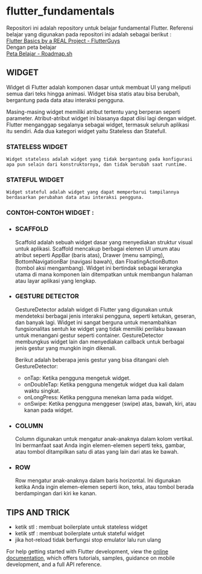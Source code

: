 # flutter_fundamentals

Repositori ini adalah repository untuk belajar fundamental Flutter.
Referensi belajar yang digunakan pada repositori ini adalah sebagai berikut :  
[Flutter Basics by a REAL Project - FlutterGuys](https://www.youtube.com/watch?v=D4nhaszNW4o)  
Dengan peta belajar  
[Peta Belajar - Roadmap.sh](https://roadmap.sh/flutter)

## WIDGET
Widget di Flutter adalah komponen dasar untuk membuat UI yang meliputi semua dari teks hingga animasi. Widget bisa statis atau bisa berubah, bergantung pada data atau interaksi pengguna. 

Masing-masing widget memiliki atribut tertentu yang berperan seperti parameter. Atribut-atribut widget ini biasanya dapat diisi lagi dengan widget. Flutter menganggap segalanya sebagai widget, termasuk seluruh aplikasi itu sendiri. Ada dua kategori widget yaitu Stateless dan Statefull.

### STATELESS WIDGET
    Widget stateless adalah widget yang tidak bergantung pada konfigurasi apa pun selain dari konstruktornya, dan tidak berubah saat runtime.

### STATEFUL WIDGET
    Widget stateful adalah widget yang dapat memperbarui tampilannya berdasarkan perubahan data atau interaksi pengguna.

### CONTOH-CONTOH WIDGET : 
- ### SCAFFOLD
    Scaffold adalah sebuah widget dasar yang menyediakan struktur visual untuk aplikasi. Scaffold mencakup berbagai elemen UI umum atau atribut seperti AppBar (baris atas), Drawer (menu samping), BottomNavigationBar (navigasi bawah), dan FloatingActionButton (tombol aksi mengambang). Widget ini bertindak sebagai kerangka utama di mana komponen lain ditempatkan untuk membangun halaman atau layar aplikasi yang lengkap.
- ### GESTURE DETECTOR
    GestureDetector adalah widget di Flutter yang digunakan untuk mendeteksi berbagai jenis interaksi pengguna, seperti ketukan, geseran, dan banyak lagi. Widget ini sangat berguna untuk menambahkan fungsionalitas sentuh ke widget yang tidak memiliki perilaku bawaan untuk menangani gestur seperti container. GestureDetector membungkus widget lain dan menyediakan callback untuk berbagai jenis gestur yang mungkin ingin dikenali.
    
    Berikut adalah beberapa jenis gestur yang bisa ditangani oleh GestureDetector:

    - onTap: Ketika pengguna mengetuk widget.
    - onDoubleTap: Ketika pengguna mengetuk widget dua kali dalam waktu singkat.
    - onLongPress: Ketika pengguna menekan lama pada widget.
    - onSwipe: Ketika pengguna menggeser (swipe) atas, bawah, kiri, atau kanan pada widget.
- ### COLUMN
    Column digunakan untuk mengatur anak-anaknya dalam kolom vertikal. Ini bermanfaat saat Anda ingin elemen-elemen seperti teks, gambar, atau tombol ditampilkan satu di atas yang lain dari atas ke bawah. 
- ### ROW
    Row mengatur anak-anaknya dalam baris horizontal. Ini digunakan ketika Anda ingin elemen-elemen seperti ikon, teks, atau tombol berada berdampingan dari kiri ke kanan.

## TIPS AND TRICK
- ketik stl : membuat boilerplate untuk stateless widget
- ketik stf : membuat boilerplate untuk stateful widget
- jika hot-reload tidak berfungsi stop emulator lalu run ulang


For help getting started with Flutter development, view the
[online documentation](https://docs.flutter.dev/), which offers tutorials,
samples, guidance on mobile development, and a full API reference.
